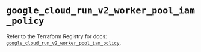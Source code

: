 # `google_cloud_run_v2_worker_pool_iam_policy`

Refer to the Terraform Registry for docs: [`google_cloud_run_v2_worker_pool_iam_policy`](https://registry.terraform.io/providers/hashicorp/google/6.41.0/docs/resources/cloud_run_v2_worker_pool_iam_policy).
